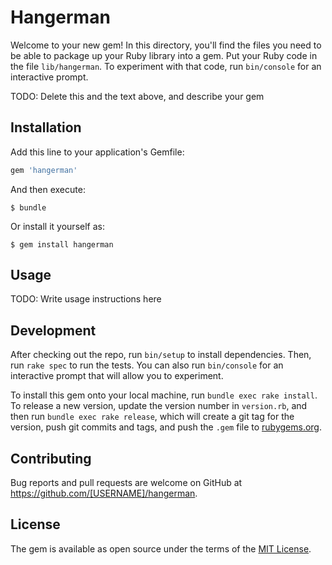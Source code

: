 # Hangerman

Welcome to your new gem! In this directory, you'll find the files you need to be able to package up your Ruby library into a gem. Put your Ruby code in the file `lib/hangerman`. To experiment with that code, run `bin/console` for an interactive prompt.

TODO: Delete this and the text above, and describe your gem

## Installation

Add this line to your application's Gemfile:

```ruby
gem 'hangerman'
```

And then execute:

    $ bundle

Or install it yourself as:

    $ gem install hangerman

## Usage

TODO: Write usage instructions here

## Development

After checking out the repo, run `bin/setup` to install dependencies. Then, run `rake spec` to run the tests. You can also run `bin/console` for an interactive prompt that will allow you to experiment.

To install this gem onto your local machine, run `bundle exec rake install`. To release a new version, update the version number in `version.rb`, and then run `bundle exec rake release`, which will create a git tag for the version, push git commits and tags, and push the `.gem` file to [rubygems.org](https://rubygems.org).

## Contributing

Bug reports and pull requests are welcome on GitHub at https://github.com/[USERNAME]/hangerman.


## License

The gem is available as open source under the terms of the [MIT License](http://opensource.org/licenses/MIT).

